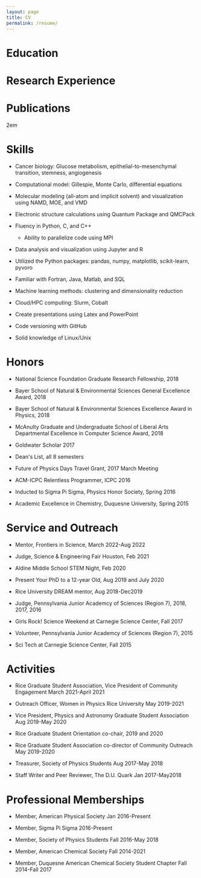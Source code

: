 ```yaml
---
layout: page
title: CV
permalink: /resume/
---
```



Education
=========

Research Experience
===================


Publications
============

2em

Skills
======

-   Cancer biology: Glucose metabolism, epithelial-to-mesenchymal
    transition, stemness, angiogenesis

-   Computational model: Gillespie, Monte Carlo, differential equations

-   Molecular modeling (all-atom and implicit solvent) and visualization
    using NAMD, MOE, and VMD

-   Electronic structure calculations using Quantum Package and QMCPack

-   Fluency in Python, C, and C++

    -   Ability to parallelize code using MPI

-   Data analysis and visualization using Jupyter and R

-   Utilized the Python packages: pandas, numpy, matplotlib,
    scikit-learn, pyvoro

-   Familiar with Fortran, Java, Matlab, and SQL

-   Machine learning methods: clustering and dimensionality reduction

-   Cloud/HPC computing: Slurm, Cobalt

-   Create presentations using Latex and PowerPoint

-   Code versioning with GitHub

-   Solid knowledge of Linux/Unix

Honors
======

-   National Science Foundation Graduate Research Fellowship, 2018

-   Bayer School of Natural & Environmental Sciences General Excellence
    Award, 2018

-   Bayer School of Natural & Environmental Sciences Excellence Award in
    Physics, 2018

-   McAnulty Graduate and Undergraduate School of Liberal Arts
    Departmental Excellence in Computer Science Award, 2018

-   Goldwater Scholar 2017

-   Dean's List, all 8 semesters

-   Future of Physics Days Travel Grant, 2017 March Meeting

-   ACM-ICPC Relentless Programmer, ICPC 2016

-   Inducted to Sigma Pi Sigma, Physics Honor Society, Spring 2016

-   Academic Excellence in Chemistry, Duquesne University, Spring 2015

Service and Outreach
====================

-   Mentor, Frontiers in Science, March 2022-Aug 2022

-   Judge, Science & Engineering Fair Houston, Feb 2021

-   Aldine Middle School STEM Night, Feb 2020

-   Present Your PhD to a 12-year Old, Aug 2019 and July 2020

-   Rice University DREAM mentor, Aug 2018-Dec2019

-   Judge, Pennsylvania Junior Academcy of Sciences (Region 7), 2018,
    2017, 2016

-   Girls Rock! Science Weekend at Carnegie Science Center, Fall 2017

-   Volunteer, Pennsylvania Junior Academcy of Sciences (Region 7), 2015

-   Sci Tech at Carnegie Science Center, Fall 2015

Activities
==========

-   Rice Graduate Student Association, Vice President of Community
    Engagement March 2021-April 2021

-   Outreach Officer, Women in Physics Rice University May 2019-2021

-   Vice President, Physics and Astronomy Graduate Student Association
    Aug 2019-May 2020

-   Rice Graduate Student Orientation co-chair, 2019 and 2020

-   Rice Graduate Student Association co-director of Community Outreach
    May 2019-2020

-   Treasurer, Society of Physics Students Aug 2017-May 2018

-   Staff Writer and Peer Reviewer, The D.U. Quark Jan 2017-May2018

Professional Memberships
========================

-   Member, American Physical Society Jan 2016-Present

-   Member, Sigma Pi Sigma 2016-Present

-   Member, Society of Physics Students Fall 2016-May 2018

-   Member, American Chemical Society Fall 2014-2021

-   Member, Duquesne American Chemical Society Student Chapter Fall
    2014-Fall 2017
